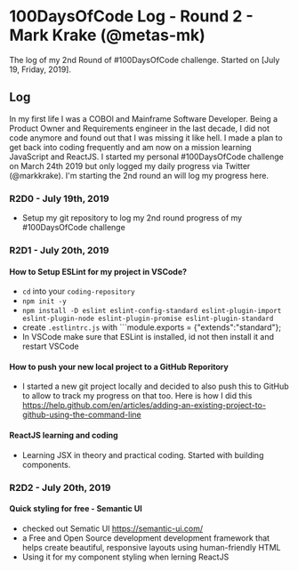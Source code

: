 # 100DaysOfCode Log - Round 2 - Mark Krake (@metas-mk)

The log of my 2nd Round of #100DaysOfCode challenge. Started on [July 19, Friday, 2019].

## Log
In my first life I was a COBOl and Mainframe Software Developer. Being a Product Owner and Requirements engineer in the last decade, I did not code anymore and found out that I was missing it like hell. I made a plan to get back into coding frequently and am now on a mission learning JavaScript and ReactJS. I started my personal #100DaysOfCode challenge on March 24th 2019 but only logged my daily progress via Twitter (@markkrake). I'm starting the 2nd round an will log my progress here.

### R2D0 - July 19th, 2019
- Setup my git repository to log my 2nd round progress of my #100DaysOfCode challenge

### R2D1 - July 20th, 2019
#### How to Setup ESLint for my project in VSCode?
- ```cd``` into your  ```coding-repository```
- ```npm init -y```
- ```npm install -D eslint eslint-config-standard eslint-plugin-import eslint-plugin-node eslint-plugin-promise eslint-plugin-standard```
- create ```.estlintrc.js``` with ```module.exports = {"extends":"standard"};
- In VSCode make sure that ESLint is installed, id not then install it and restart VSCode

#### How to push your new local project to a GitHub Reporitory
- I started a new git project locally and decided to also push this to GitHub to allow to track my progress on that too. Here is how I did this https://help.github.com/en/articles/adding-an-existing-project-to-github-using-the-command-line

#### ReactJS learning and coding
- Learning JSX in theory and practical coding. Started with building components.

### R2D2 - July 20th, 2019
#### Quick styling for free - Semantic UI
- checked out Sematic UI https://semantic-ui.com/
- a Free and Open Source development development framework that helps create beautiful, responsive layouts using human-friendly HTML
- Using it for my component styling when lerning ReactJS




